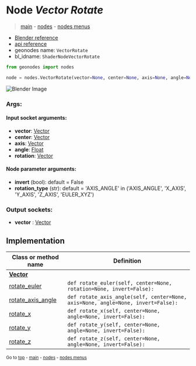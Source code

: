 # Node *Vector Rotate*

> [main](../structure.md) - [nodes](nodes.md) - [nodes menus](nodes_menus.md)

- [Blender reference](https://docs.blender.org/manual/en/latest/modeling/geometry_nodes/vector/vector_rotate.html)
- [api reference](https://docs.blender.org/api/current/bpy.types.ShaderNodeVectorRotate.html)
- geonodes name: `VectorRotate`
- bl_idname: `ShaderNodeVectorRotate`

```python
from geonodes import nodes

node = nodes.VectorRotate(vector=None, center=None, axis=None, angle=None, rotation=None, invert=False, rotation_type='AXIS_ANGLE')
```

![Blender Image](https://docs.blender.org/manual/en/latest/_images/node-types_ShaderNodeVectorRotate.webp)

### Args:

#### Input socket arguments:

- **vector**: [Vector](Vector.md)
- **center**: [Vector](Vector.md)
- **axis**: [Vector](Vector.md)
- **angle**: [Float](Float.md)
- **rotation**: [Vector](Vector.md)

#### Node parameter arguments:

- **invert** (bool): default = False
- **rotation_type** (str): default = 'AXIS_ANGLE' in ('AXIS_ANGLE', 'X_AXIS', 'Y_AXIS', 'Z_AXIS', 'EULER_XYZ')

### Output sockets:

- **vector** : [Vector](Vector.md)

## Implementation

| Class or method name | Definition |
|----------------------|------------|
| **[Vector](Vector.md)** |
| [rotate_euler](Vector.md#rotate_euler) | `def rotate_euler(self, center=None, rotation=None, invert=False):` |
| [rotate_axis_angle](Vector.md#rotate_axis_angle) | `def rotate_axis_angle(self, center=None, axis=None, angle=None, invert=False):` |
| [rotate_x](Vector.md#rotate_x) | `def rotate_x(self, center=None, angle=None, invert=False):` |
| [rotate_y](Vector.md#rotate_y) | `def rotate_y(self, center=None, angle=None, invert=False):` |
| [rotate_z](Vector.md#rotate_z) | `def rotate_z(self, center=None, angle=None, invert=False):` |

<sub>Go to [top](#node-Vector-Rotate) - [main](../structure.md) - [nodes](nodes.md) - [nodes menus](nodes_menus.md)</sub>


